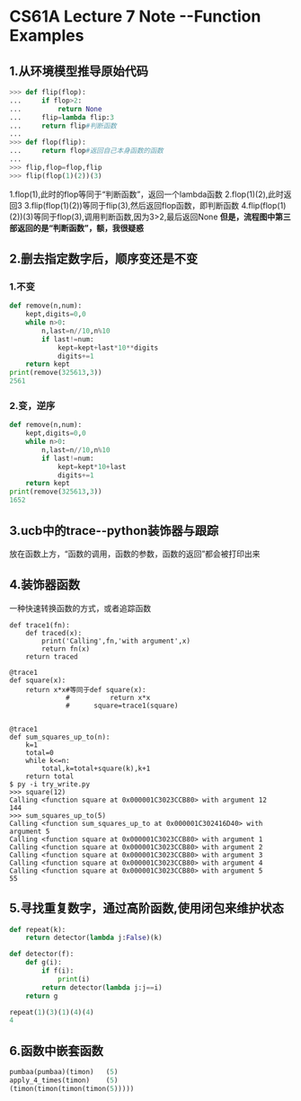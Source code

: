# CS61A Lecture 7 Note --Function Examples
## 1.从环境模型推导原始代码

```python
>>> def flip(flop):
...     if flop>2:
...         return None
...     flip=lambda flip:3
...     return flip#判断函数
...
>>> def flop(flip):
...     return flop#返回自己本身函数的函数
...
>>> flip,flop=flop,flip
>>> flip(flop(1)(2))(3)
```
1.flop(1),此时的flop等同于“判断函数”，返回一个lambda函数
2.flop(1)(2),此时返回3
3.flip(flop(1)(2))等同于flip(3),然后返回flop函数，即判断函数
4.flip(flop(1)(2))(3)等同于flop(3),调用判断函数,因为3>2,最后返回None
**但是，流程图中第三部返回的是“判断函数”，额，我很疑惑**

## 2.删去指定数字后，顺序变还是不变
### 1.不变
```python
def remove(n,num):
    kept,digits=0,0
    while n>0:
        n,last=n//10,n%10
        if last!=num:
            kept=kept+last*10**digits
            digits+=1
    return kept
print(remove(325613,3))
2561
```
### 2.变，逆序
```python
def remove(n,num):
    kept,digits=0,0
    while n>0:
        n,last=n//10,n%10
        if last!=num:
            kept=kept*10+last
            digits+=1
    return kept
print(remove(325613,3))
1652
```

## 3.ucb中的trace--python装饰器与跟踪
放在函数上方，“函数的调用，函数的参数，函数的返回”都会被打印出来

## 4.装饰器函数
一种快速转换函数的方式，或者追踪函数
```
def trace1(fn):
    def traced(x):
        print('Calling',fn,'with argument',x)
        return fn(x)
    return traced

@trace1
def square(x):
    return x*x#等同于def square(x):
              #          return x*x
              #      square=trace1(square)


@trace1
def sum_squares_up_to(n):
    k=1
    total=0
    while k<=n:
        total,k=total+square(k),k+1
    return total    
$ py -i try_write.py
>>> square(12)
Calling <function square at 0x000001C3023CCB80> with argument 12
144
>>> sum_squares_up_to(5)
Calling <function sum_squares_up_to at 0x000001C302416D40> with argument 5
Calling <function square at 0x000001C3023CCB80> with argument 1
Calling <function square at 0x000001C3023CCB80> with argument 2
Calling <function square at 0x000001C3023CCB80> with argument 3
Calling <function square at 0x000001C3023CCB80> with argument 4
Calling <function square at 0x000001C3023CCB80> with argument 5
55
```

## 5.寻找重复数字，通过高阶函数,使用闭包来维护状态
```python
def repeat(k):
    return detector(lambda j:False)(k)

def detector(f):
    def g(i):
        if f(i):
            print(i)
        return detector(lambda j:j==i)
    return g

repeat(1)(3)(1)(4)(4)
4
```
## 6.函数中嵌套函数
```python
pumbaa(pumbaa)(timon)   (5)
apply_4_times(timon)    (5)
(timon(timon(timon(timon(5)))))
```
